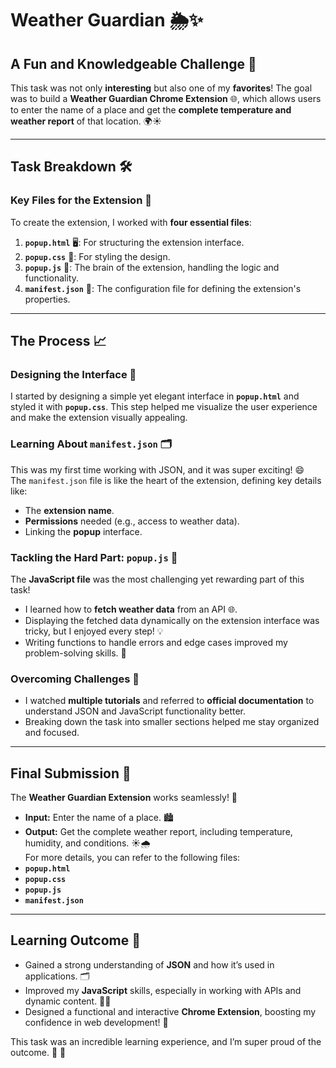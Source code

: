 # Weather Guardian 🌦️✨

## A Fun and Knowledgeable Challenge 🚀

This task was not only **interesting** but also one of my **favorites**! The goal was to build a **Weather Guardian Chrome Extension** 🌐, which allows users to enter the name of a place and get the **complete temperature and weather report** of that location. 🌍☀️

---

## Task Breakdown 🛠️

### Key Files for the Extension 📂
To create the extension, I worked with **four essential files**:
1. **`popup.html`** 🖥️: For structuring the extension interface.
2. **`popup.css`** 🎨: For styling the design.
3. **`popup.js`** 🧠: The brain of the extension, handling the logic and functionality.
4. **`manifest.json`** 📜: The configuration file for defining the extension's properties.

---

## The Process 📈

### Designing the Interface 🎨
I started by designing a simple yet elegant interface in **`popup.html`** and styled it with **`popup.css`**. This step helped me visualize the user experience and make the extension visually appealing.

### Learning About `manifest.json` 🗂️
This was my first time working with JSON, and it was super exciting! 😄  
The `manifest.json` file is like the heart of the extension, defining key details like:
- The **extension name**.
- **Permissions** needed (e.g., access to weather data).
- Linking the **popup** interface.

### Tackling the Hard Part: `popup.js` 🤖
The **JavaScript file** was the most challenging yet rewarding part of this task!  
- I learned how to **fetch weather data** from an API 🌐.
- Displaying the fetched data dynamically on the extension interface was tricky, but I enjoyed every step! 💡
- Writing functions to handle errors and edge cases improved my problem-solving skills. 🧠

### Overcoming Challenges 💪
- I watched **multiple tutorials** and referred to **official documentation** to understand JSON and JavaScript functionality better.
- Breaking down the task into smaller sections helped me stay organized and focused.

---

## Final Submission 🎉

The **Weather Guardian Extension** works seamlessly! 🌟  
- **Input:** Enter the name of a place. 🏙️  
- **Output:** Get the complete weather report, including temperature, humidity, and conditions. ☀️🌧️  
For more details, you can refer to the following files:
- **`popup.html`**
- **`popup.css`**
- **`popup.js`**
- **`manifest.json`**

---

## Learning Outcome 📖

- Gained a strong understanding of **JSON** and how it’s used in applications. 🗂️
- Improved my **JavaScript** skills, especially in working with APIs and dynamic content. 🧑‍💻
- Designed a functional and interactive **Chrome Extension**, boosting my confidence in web development! 🚀

This task was an incredible learning experience, and I’m super proud of the outcome. 🌟 🎉
